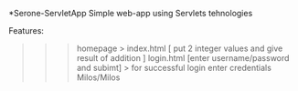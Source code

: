 *Serone-ServletApp
Simple web-app using Servlets tehnologies

Features:
>>> homepage > index.html [ put 2 integer values and give result of addition ]
>>>    login.html [enter username/password and subimt] > for successful login enter credentials Milos/Milos